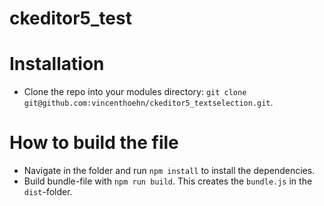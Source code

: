 # ckeditor5_test

# Installation
* Clone the repo into your modules directory:
  `git clone git@github.com:vincenthoehn/ckeditor5_textselection.git`.

# How to build the file
* Navigate in the folder and run `npm install` to install the dependencies.
* Build bundle-file with `npm run build`. This creates the `bundle.js` in the `dist`-folder.

